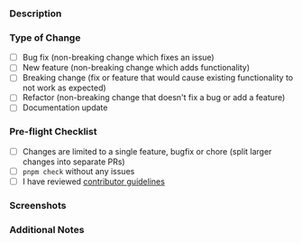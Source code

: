 ### Description

<!-- Describe your changes in detail. What problem does this PR solve? -->

### Type of Change

<!-- Put an 'x' in all boxes that apply -->

- [ ] Bug fix (non-breaking change which fixes an issue)
- [ ] New feature (non-breaking change which adds functionality)
- [ ] Breaking change (fix or feature that would cause existing functionality to not work as expected)
- [ ] Refactor (non-breaking change that doesn't fix a bug or add a feature)
- [ ] Documentation update

### Pre-flight Checklist

<!-- Put an 'x' in all boxes that apply -->

- [ ] Changes are limited to a single feature, bugfix or chore (split larger changes into separate PRs)
- [ ] `pnpm check` without any issues
- [ ] I have reviewed [contributor guidelines](https://github.com/isyuricunha/website/blob/main/CONTRIBUTING.md)

### Screenshots

<!-- For UI changes, add screenshots here -->

### Additional Notes

<!-- Add any additional notes for reviewers -->
